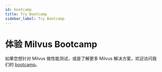 ```yaml
---
id: bootcamp
title: Try Bootcamp
sidebar_label: Try Bootcamp
---
```


# 体验 Milvus Bootcamp

如果您想针对 Milvus 做性能测试，或是了解更多 Milvus 解决方案，欢迎访问我们的 [bootcamp](https://github.com/milvus-io/bootcamp)。
